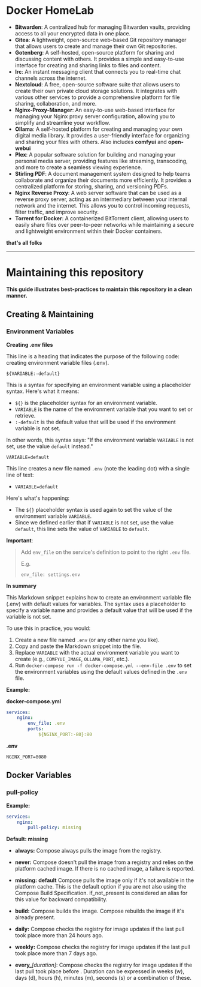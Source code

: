 # Docker HomeLab

* **Bitwarden**: A centralized hub for managing Bitwarden vaults, providing access to all your encrypted data in one place.
* **Gitea**: A lightweight, open-source web-based Git repository manager that allows users to create and manage their own Git repositories.
* **Gotenberg**: A self-hosted, open-source platform for sharing and discussing content with others. It provides a simple and easy-to-use interface for creating and sharing links to files and content.
* **Irc**: An instant messaging client that connects you to real-time chat channels across the internet.
* **Nextcloud**: A free, open-source software suite that allows users to create their own private cloud storage solutions. It integrates with various other services to provide a comprehensive platform for file sharing, collaboration, and more.
* **Nginx-Proxy-Manager**: An easy-to-use web-based interface for managing your Nginx proxy server configuration, allowing you to simplify and streamline your workflow.
* **Ollama**: A self-hosted platform for creating and managing your own digital media library. It provides a user-friendly interface for organizing and sharing your files with others. Also includes **comfyui** and **open-webui**
* **Plex**: A popular software solution for building and managing your personal media server, providing features like streaming, transcoding, and more to create a seamless viewing experience.
* **Stirling PDF**: A document management system designed to help teams collaborate and organize their documents more efficiently. It provides a centralized platform for storing, sharing, and versioning PDFs.
* **Nginx Reverse Proxy**: A web server software that can be used as a reverse proxy server, acting as an intermediary between your internal network and the internet. This allows you to control incoming requests, filter traffic, and improve security.
* **Torrent for Docker**: A containerized BitTorrent client, allowing users to easily share files over peer-to-peer networks while maintaining a secure and lightweight environment within their Docker containers.


__that's all folks__

---

# Maintaining this repository

__**This guide illustrates best-practices to maintain this repository in a clean manner.**__

## Creating & Maintaining

### Environment Variables

**Creating .env files**

This line is a heading that indicates the purpose of the following code: creating environment variable files (.env).

```
${VARIABLE:-default}
```

This is a syntax for specifying an environment variable using a placeholder syntax. Here's what it means:

* `${}` is the placeholder syntax for an environment variable.
* `VARIABLE` is the name of the environment variable that you want to set or retrieve.
* `:-default` is the default value that will be used if the environment variable is not set.

In other words, this syntax says: "If the environment variable `VARIABLE` is not set, use the value `default` instead."

```env
VARIABLE=default
```

This line creates a new file named `.env` (note the leading dot) with a single line of text:

-  `VARIABLE=default`

Here's what's happening:

 - The `${}` placeholder syntax is used again to set the value of the environment variable `VARIABLE`.
 - Since we defined earlier that if `VARIABLE` is not set, use the value `default`, this line sets the value of `VARIABLE` to `default`.

**Important**: 

> Add `env_file` on the service's definition to point to the right `.env` file.
>
> E.g.
>
> `env_file: settings.env`

**In summary**

This Markdown snippet explains how to create an environment variable file (.env) with default values for variables. The syntax uses a placeholder to specify a variable name and provides a default value that will be used if the variable is not set.

To use this in practice, you would:

1. Create a new file named `.env` (or any other name you like).
2. Copy and paste the Markdown snippet into the file.
3. Replace `VARIABLE` with the actual environment variable you want to create (e.g., `COMFYUI_IMAGE`, `OLLAMA_PORT`, etc.).
4. Run `docker-compose run -f docker-compose.yml --env-file .env` to set the environment variables using the default values defined in the `.env` file.

**Example:**

__docker-compose.yml__
```yml
services:
    nginx:
        env_file: .env
        ports:
            ${NGINX_PORT:-80}:80
```

__.env__
```env
NGINX_PORT=8080
```

## Docker Variables
### pull-policy

**Example:**
```yml
services:
    nginx:
        pull-policy: missing
```

__Default: missing__

 - **always:** Compose always pulls the image from the registry.

 - **never:** Compose doesn't pull the image from a registry and relies on the platform cached image. If there is no cached image, a failure is reported.

 - **missing:** __default__ Compose pulls the image only if it's not available in the platform cache. This is the default option if you are not also using the Compose Build Specification. if_not_present is considered an alias for this value for backward compatibility.

 - **build:** Compose builds the image. Compose rebuilds the image if it's already present.
 
 - **daily:** Compose checks the registry for image updates if the last pull took place more than 24 hours ago.

 - **weekly:** Compose checks the registry for image updates if the last pull took place more than 7 days ago.
 
 - **every_**_[duration]_: Compose checks the registry for image updates if the last pull took place before <duration>. Duration can be expressed in weeks (w), days (d), hours (h), minutes (m), seconds (s) or a combination of these.